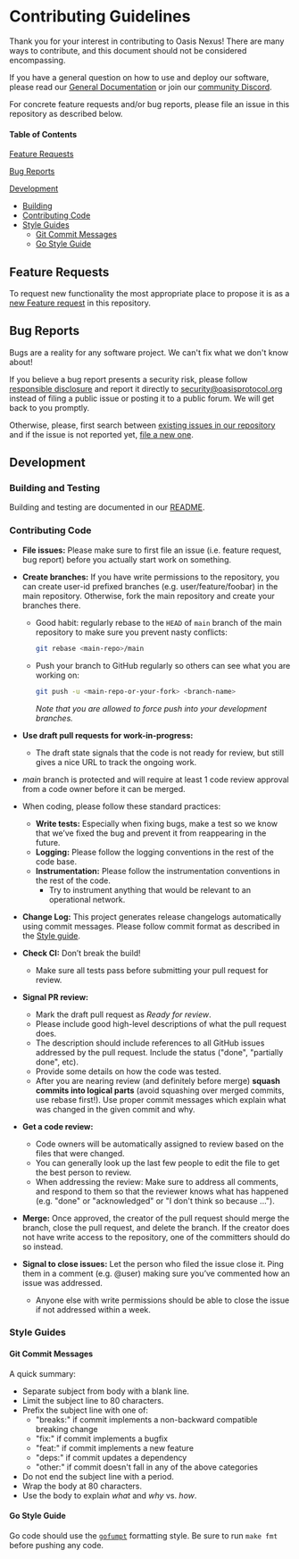 # Contributing Guidelines

Thank you for your interest in contributing to Oasis Nexus! There are
many ways to contribute, and this document should not be considered
encompassing.

If you have a general question on how to use and deploy our software, please
read our [General Documentation](https://docs.oasis.dev) or join our
[community Discord](https://oasis.io/discord).

For concrete feature requests and/or bug reports, please file an issue in this
repository as described below.

<!-- markdownlint-disable heading-increment -->

#### Table of Contents

<!-- markdownlint-enable heading-increment -->

[Feature Requests](#feature-requests)

[Bug Reports](#bug-reports)

[Development](#development)

- [Building](#building-and-testing)
- [Contributing Code](#contributing-code)
- [Style Guides](#style-guides)
  - [Git Commit Messages](#git-commit-messages)
  - [Go Style Guide](#go-style-guide)

## Feature Requests

To request new functionality the most appropriate place to propose it is as a
[new Feature request] in this repository.

<!-- markdownlint-disable line-length -->

[new feature request]:
  https://github.com/oasisprotocol/nexus/issues/new?template=feature_request.md

<!-- markdownlint-enable line-length -->

## Bug Reports

Bugs are a reality for any software project. We can't fix what we don't know
about!

If you believe a bug report presents a security risk, please follow
[responsible disclosure](https://en.wikipedia.org/wiki/Responsible_disclosure)
and report it directly to security@oasisprotocol.org instead of filing a public
issue or posting it to a public forum. We will get back to you promptly.

Otherwise, please, first search between [existing issues in our repository] and
if the issue is not reported yet, [file a new one].

<!-- markdownlint-disable line-length -->

[existing issues in our repository]:
  https://github.com/oasisprotocol/nexus/issues
[file a new one]:
  https://github.com/oasisprotocol/nexus/issues/new?template=bug_report.md

<!-- markdownlint-enable line-length -->

## Development

### Building and Testing

Building and testing are documented in our
[README](https://github.com/oasisprotocol/nexus/blob/main/README.md).

### Contributing Code

- **File issues:** Please make sure to first file an issue (i.e. feature
  request, bug report) before you actually start work on something.

- **Create branches:** If you have write permissions to the repository, you can
  create user-id prefixed branches (e.g. user/feature/foobar) in the main
  repository. Otherwise, fork the main repository and create your branches
  there.

  - Good habit: regularly rebase to the `HEAD` of `main` branch of the main
    repository to make sure you prevent nasty conflicts:

    ```bash
    git rebase <main-repo>/main
    ```

  - Push your branch to GitHub regularly so others can see what you are working
    on:

    ```bash
    git push -u <main-repo-or-your-fork> <branch-name>
    ```

    _Note that you are allowed to force push into your development branches._

- **Use draft pull requests for work-in-progress:**

  - The draft state signals that the code is not ready for review, but still
    gives a nice URL to track the ongoing work.

- _main_ branch is protected and will require at least 1 code review approval
  from a code owner before it can be merged.

- When coding, please follow these standard practices:

  - **Write tests:** Especially when fixing bugs, make a test so we know that
    we’ve fixed the bug and prevent it from reappearing in the future.
  - **Logging:** Please follow the logging conventions in the rest of the code
    base.
  - **Instrumentation:** Please follow the instrumentation conventions in the
    rest of the code.
    - Try to instrument anything that would be relevant to an operational
      network.

- **Change Log:** This project generates release changelogs automatically using
  commit messages. Please follow commit format as described in the
  [Style guide](#git-commit-messages).

- **Check CI:** Don’t break the build!

  - Make sure all tests pass before submitting your pull request for review.

- **Signal PR review:**

  - Mark the draft pull request as _Ready for review_.
  - Please include good high-level descriptions of what the pull request does.
  - The description should include references to all GitHub issues addressed by
    the pull request. Include the status ("done", "partially done", etc).
  - Provide some details on how the code was tested.
  - After you are nearing review (and definitely before merge) **squash commits
    into logical parts** (avoid squashing over merged commits, use rebase
    first!). Use proper commit messages which explain what was changed in the
    given commit and why.

- **Get a code review:**

  - Code owners will be automatically assigned to review based on the files that
    were changed.
  - You can generally look up the last few people to edit the file to get the
    best person to review.
  - When addressing the review: Make sure to address all comments, and respond
    to them so that the reviewer knows what has happened (e.g. "done" or
    "acknowledged" or "I don't think so because ...").

- **Merge:** Once approved, the creator of the pull request should merge the
  branch, close the pull request, and delete the branch. If the creator does not
  have write access to the repository, one of the committers should do so
  instead.

- **Signal to close issues:** Let the person who filed the issue close it. Ping
  them in a comment (e.g. @user) making sure you’ve commented how an issue was
  addressed.
  - Anyone else with write permissions should be able to close the issue if not
    addressed within a week.

### Style Guides

#### Git Commit Messages

A quick summary:

- Separate subject from body with a blank line.
- Limit the subject line to 80 characters.
- Prefix the subject line with one of:
  - "breaks:" if commit implements a non-backward compatible breaking change
  - "fix:" if commit implements a bugfix
  - "feat:" if commit implements a new feature
  - "deps:" if commit updates a dependency
  - "other:" if commit doesn't fall in any of the above categories
- Do not end the subject line with a period.
- Wrap the body at 80 characters.
- Use the body to explain _what_ and _why_ vs. _how_.

#### Go Style Guide

Go code should use the [`gofumpt`](https://github.com/mvdan/gofumpt) 
formatting style. Be sure to run `make fmt` before pushing any code.
